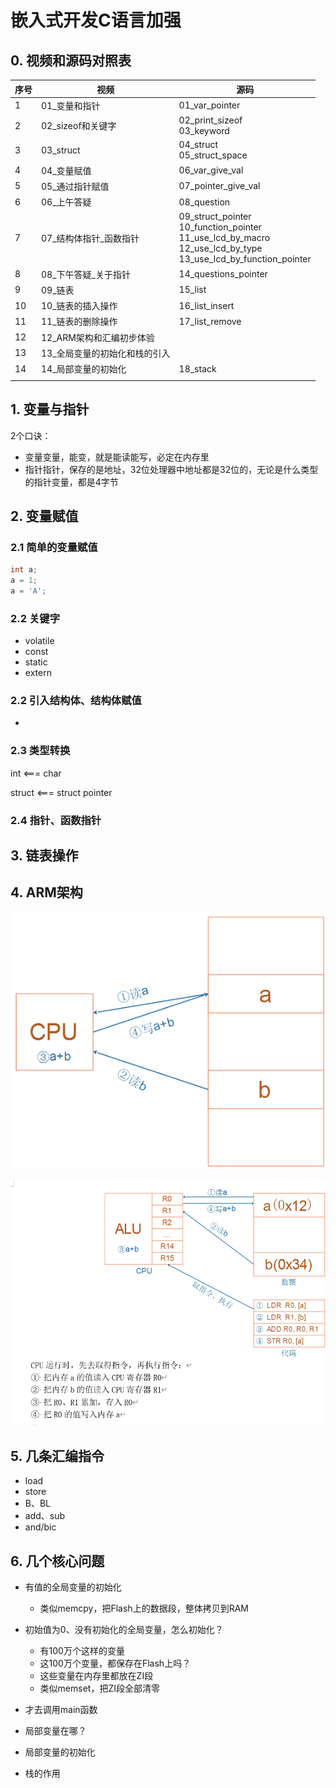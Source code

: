 # 嵌入式开发C语言加强

## 0. 视频和源码对照表

| 序号 | 视频                          | 源码                                                         |
| ---- | ----------------------------- | ------------------------------------------------------------ |
| 1    | 01_变量和指针                 | 01_var_pointer                                               |
| 2    | 02_sizeof和关键字             | 02_print_sizeof<br />03_keyword                              |
| 3    | 03_struct                     | 04_struct<br />05_struct_space                               |
| 4    | 04_变量赋值                   | 06_var_give_val                                              |
| 5    | 05_通过指针赋值               | 07_pointer_give_val                                          |
| 6    | 06_上午答疑                   | 08_question                                                  |
| 7    | 07\_结构体指针\_函数指针      | 09_struct_pointer<br />10_function_pointer<br />11_use_lcd_by_macro<br />12_use_lcd_by_type<br />13_use_lcd_by_function_pointer |
| 8    | 08\_下午答疑\_关于指针        | 14_questions_pointer                                         |
| 9    | 09_链表                       | 15_list                                                      |
| 10   | 10_链表的插入操作             | 16_list_insert                                               |
| 11   | 11_链表的删除操作             | 17_list_remove                                               |
| 12   | 12_ARM架构和汇编初步体验      |                                                              |
| 13   | 13_全局变量的初始化和栈的引入 |                                                              |
| 14   | 14_局部变量的初始化           | 18_stack                                                     |
|      |                               |                                                              |





## 1. 变量与指针

2个口诀：

* 变量变量，能变，就是能读能写，必定在内存里
* 指针指针，保存的是地址，32位处理器中地址都是32位的，无论是什么类型的指针变量，都是4字节



## 2. 变量赋值

### 2.1 简单的变量赋值

```c
int a;
a = 1;
a = 'A';
```



### 2.2 关键字

* volatile
* const
* static
* extern



### 2.2 引入结构体、结构体赋值

* 



### 2.3 类型转换

int <=== char

struct <=== struct pointer



### 2.4 指针、函数指针







## 3. 链表操作





## 4. ARM架构

![image-20210919084251650](pic/c/01_risc.png)



![image-20210919084344950](pic/c/02_risc_calc.png)



## 5. 几条汇编指令

* load
* store
* B、BL
* add、sub
* and/bic



## 6. 几个核心问题

* 有值的全局变量的初始化

  * 类似memcpy，把Flash上的数据段，整体拷贝到RAM

* 初始值为0、没有初始化的全局变量，怎么初始化？

  * 有100万个这样的变量
  * 这100万个变量，都保存在Flash上吗？
  * 这些变量在内存里都放在ZI段
  * 类似memset，把ZI段全部清零

* 才去调用main函数

* 局部变量在哪？

* 局部变量的初始化

* 栈的作用

  






